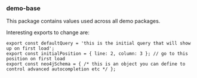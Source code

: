 ### demo-base

This package contains values used across all demo packages.

Interesting exports to change are:

```
export const defaultQuery = 'this is the initial query that will show up on first load';
export const initialPosition = { line: 2, column: 3 }; // go to this position on first load
export const neo4jSchema = { /* this is an object you can define to control advanced autocompletion etc */ };
```
